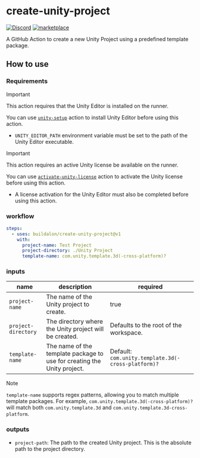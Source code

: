# create-unity-project

[![Discord](https://img.shields.io/discord/939721153688264824.svg?label=&logo=discord&logoColor=ffffff&color=7389D8&labelColor=6A7EC2)](https://discord.gg/VM9cWJ9rjH) [![marketplace](https://img.shields.io/static/v1?label=&labelColor=505050&message=Buildalon%20Actions&color=FF1E6F&logo=github-actions&logoColor=0076D6)](https://github.com/marketplace?query=buildalon) 


A GitHub Action to create a new Unity Project using a predefined template package.

## How to use

### Requirements

> [!IMPORTANT]
> This action requires that the Unity Editor is installed on the runner.
>
> You can use [`unity-setup`](https://github.com/buildalon/unity-setup) action to install Unity Editor before using this action.

- `UNITY_EDITOR_PATH` environment variable must be set to the path of the Unity Editor executable.

> [!IMPORTANT]
> This action requires an active Unity license be available on the runner.
>
> You can use [`activate-unity-license`](https://github.com/buildalon/activate-unity-license) action to activate the Unity license before using this action.

- A license activation for the Unity Editor must also be completed before using this action.

### workflow

```yaml
steps:
  - uses: buildalon/create-unity-project@v1
    with:
      project-name: Test Project
      project-directory: ./Unity Project
      template-name: com.unity.template.3d(-cross-platform)?
```

### inputs

| name | description | required |
| ---- | ----------- | -------- |
| `project-name` | The name of the Unity project to create. | true |
| `project-directory` | The directory where the Unity project will be created.  | Defaults to the root of the workspace. |
| `template-name` | The name of the template package to use for creating the Unity project. | Default: `com.unity.template.3d(-cross-platform)?` |

> [!NOTE]
> `template-name` supports regex patterns, allowing you to match multiple template packages. For example, `com.unity.template.3d(-cross-platform)?` will match both `com.unity.template.3d` and `com.unity.template.3d-cross-platform`.

### outputs

- `project-path`: The path to the created Unity project. This is the absolute path to the project directory.
